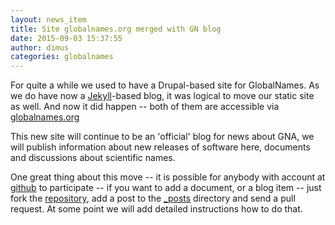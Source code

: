 ```yaml
---
layout: news_item
title: Site globalnames.org merged with GN blog
date: 2015-09-03 15:37:55
author: dimus
categories: globalnames
---
```


For quite a while we used to have a Drupal-based site for GlobalNames. As we do
have now a [Jekyll]-based blog, it was logical to move our static site as well.
And now it did happen -- both of them are accessible via [globalnames.org]

This new site will continue to be an 'official' blog for news about GNA, we
will publish information about new releases of software here, documents and
discussions about scientific names.

One great thing about this move -- it is possible for anybody with account at
[github] to participate -- if you want to add a document, or a blog item --
just fork the [repository][gn], add a post to the [_posts][post] directory and
send a pull request. At some point we will add detailed instructions how to do
that.

[Jekyll]: http://github.org/jekyll/jekyll
[globalnames.org]: http://globalnames.org
[github]: https://github.com
[gn]: https://github.com/GlobalNamesArchitecture/GlobalNamesArchitecture.github.io
[post]: https://github.com/GlobalNamesArchitecture/GlobalNamesArchitecture.github.io/tree/master/_posts
